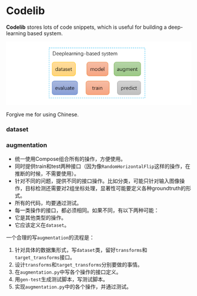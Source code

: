 # Codelib
**Codelib** stores lots of code snippets, which is useful for building a deep-learning based system.

![](img/fig.png)

Forgive me for using Chinese.

### dataset

### augmentation
- 统一使用Compose组合所有的操作，方便使用。
- 同时提供train和test两种接口（因为像`RandomHorizontalFlip`这样的操作，在推断的时候，不需要使用）。
- 针对不同的问题，提供不同的接口操作。比如分类，可能只针对输入图像操作，目标检测还需要对2组坐标处理，显著性可能要定义各种groundtruth的形式。
- 所有的代码，均要通过测试。
- 每一类操作的接口，都必须相同。如果不同，有以下两种可能：
 - 它是其他类型的操作。
 - 它应该定义在`dataset`。

一个合理的写`augmentation`的流程是：
1. 针对具体的数据集形式，写`dataset`类，留好`transforms`和`target_transforms`接口。
2. 设计`transforms`和`target_transforms`分别要做的事情。
3. 在`augmentation.py`中写各个操作的接口定义。
4. 用`gen-test`生成测试脚本，写测试脚本。
5. 实现`augmentation.py`中的各个操作，并通过测试。
